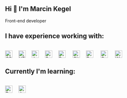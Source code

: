 ## Hi :wave: I'm Marcin Kegel

Front-end developer

## I have experience working with:

<br><img alt="CSS" title="CSS" src="https://user-images.githubusercontent.com/1680157/87443759-4a5f9600-c5cc-11ea-8ae0-715433c1f781.png" height="24">&nbsp;&nbsp;&nbsp;&nbsp;
<img alt="HTML" title="HTML" src="https://user-images.githubusercontent.com/1680157/87443762-4af82c80-c5cc-11ea-85cf-57be0e83c169.png" height="24">&nbsp;&nbsp;&nbsp;&nbsp;
<img alt="JavaScript" title="JavaScript" src="https://user-images.githubusercontent.com/1680157/87443764-4af82c80-c5cc-11ea-82c2-c368ee12cf6d.png" height="24">&nbsp;&nbsp;&nbsp;&nbsp; 
<img alt="SaSS" title="SASS" src="https://www.pngkit.com/png/detail/377-3771972_sass.png" height="24">&nbsp;&nbsp;&nbsp;&nbsp;
<img alt="ReactJS" title="ReactJS" src="https://cdn.worldvectorlogo.com/logos/react.svg" height="24"> &nbsp;&nbsp;&nbsp;&nbsp;
<img alt="Git" title="Git" src="https://user-images.githubusercontent.com/1680157/87443755-49c6ff80-c5cc-11ea-954a-579f7c72873a.png" height="24">&nbsp;&nbsp;&nbsp;&nbsp;
<img alt="Babel" src="https://www.vectorlogo.zone/logos/babeljs/babeljs-icon.svg" alt="babel" width="24" height="24"/> &nbsp;&nbsp;&nbsp;&nbsp;
<img alt="Gulp" src="https://www.seekicon.com/free-icon-download/gulp-icon_4.svg" alt="gulp" width="24" height="24"/> &nbsp;&nbsp;&nbsp;&nbsp;
<img alt="Webpack" src="https://www.seekicon.com/free-icon-download/webpack-icon_2.svg" alt="webpack" width="24" height="24"/>&nbsp;&nbsp;&nbsp;&nbsp;
<br>

  
## Currently I'm learning:

<br><img alt="Redux" title="Redux" src="https://cdn.iconscout.com/icon/free/png-64/redux-283024.png" height="24">&nbsp;&nbsp;&nbsp;&nbsp;
<img alt="Jest" title="Jest" src="https://seekicon.com/free-icon-download/jest-icon_1.svg" width="24" height="24"/> 





